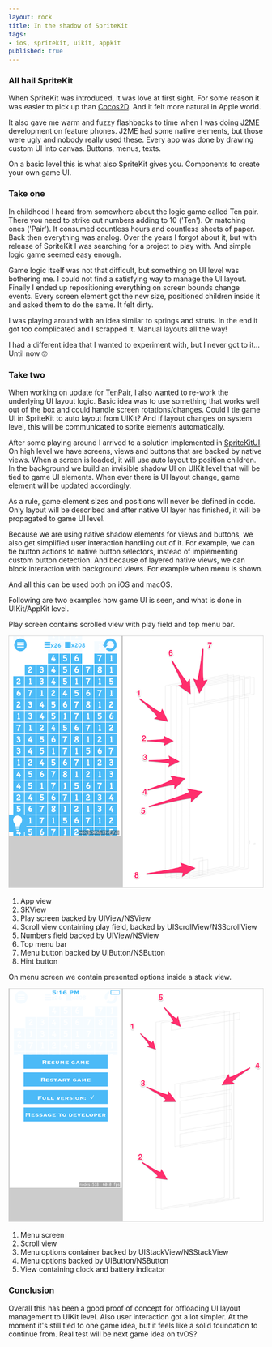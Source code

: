```yaml
---
layout: rock
title: In the shadow of SpriteKit
tags:
- ios, spritekit, uikit, appkit
published: true
---
```


### All hail SpriteKit

When SpriteKit was introduced, it was love at first sight. For some reason it was easier to pick up than [Cocos2D][1]. And it felt more natural in Apple world.

It also gave me warm and fuzzy flashbacks to time when I was doing [J2ME][2] development on feature phones. J2ME had some native elements, but those were ugly and nobody really used these. Every app was done by drawing custom UI into canvas. Buttons, menus, texts.

On a basic level this is what also SpriteKit gives you. Components to create your own game UI.

### Take one

In childhood I heard from somewhere about the logic game called Ten pair. There you need to strike out numbers adding to 10 ('Ten'). Or matching ones ('Pair'). It consumed countless hours and countless sheets of paper. Back then everything was analog. Over the years I forgot about it, but with release of SpriteKit I was searching for a project to play with. And simple logic game seemed easy enough.

Game logic itself was not that difficult, but something on UI level was bothering me. I could not find a satisfying way to manage the UI layout. Finally I ended up repositioning everything on screen bounds change events. Every screen element got the new size, positioned children inside it and asked them to do the same. It felt dirty.

I was playing around with an idea similar to springs and struts. In the end it got too complicated and I scrapped it. Manual layouts all the way!

I had a different idea that I wanted to experiment with, but I never got to it... Until now 🤓

### Take two

When working on update for [TenPair][3], I also wanted to re-work the underlying UI layout logic. Basic idea was to use something that works well out of the box and could handle screen rotations/changes. Could I tie game UI in SpriteKit to auto layout from UIKit? And if layout changes on system level, this will be communicated to sprite elements automatically. 

After some playing around I arrived to a solution implemented in [SpriteKitUI][4]. On high level we have screens, views and buttons that are backed by native views. When a screen is loaded, it will use auto layout to position children. In the background we build an invisible shadow UI on UIKit level that will be tied to game UI elements. When ever there is UI layout change, game element will be updated accordingly.

As a rule, game element sizes and positions will never be defined in code. Only layout will be described and after native UI layer has finished, it will be propagated to game UI level.

Because we are using native shadow elements for views and buttons, we also get simplified user interaction handling out of it. For example, we can tie button actions to native button selectors, instead of implementing custom button detection. And because of layered native views, we can block interaction with background views. For example when menu is shown.

And all this can be used both on iOS and macOS.

Following are two examples how game UI is seen, and what is done in UIKit/AppKit level.

Play screen contains scrolled view with play field and top menu bar.

![Play screen](/images/shadows/PlayScreen.png)

1. App view
2. SKView
3. Play screen backed by UIView/NSView
4. Scroll view containing play field, backed by UIScrollView/NSScrollView
5. Numbers field backed by UIView/NSView
6. Top menu bar
7. Menu button backed by UIButton/NSButton
8. Hint button

On menu screen we contain presented options inside a stack view.

![Menu screen](/images/shadows/GameMenu.png)

1. Menu screen
2. Scroll view
3. Menu options container backed by UIStackView/NSStackView
4. Menu options backed by UIButton/NSButton
5. View containing clock and battery indicator

### Conclusion

Overall this has been a good proof of concept for offloading UI layout management to UIKit level. Also user interaction got a lot simpler. At the moment it's still tied to one game idea, but it feels like a solid foundation to continue from. Real test will be next game idea on tvOS?

<a href="https://itunes.apple.com/app/tenpair-the-game-of-numbers/id837173458?mt=8&at=1000lmKH" style="display:inline-block;overflow:hidden;background:url(//linkmaker.itunes.apple.com/assets/shared/badges/en-us/appstore-lrg.svg) no-repeat;width:135px;height:40px;background-size:contain;"></a>

[1]: http://cocos2d.org
[2]: https://java.com/en/download/faq/whatis_j2me.xml
[3]: https://github.com/coodly/ios-ten-pair
[4]: https://github.com/coodly/SpriteKitUI